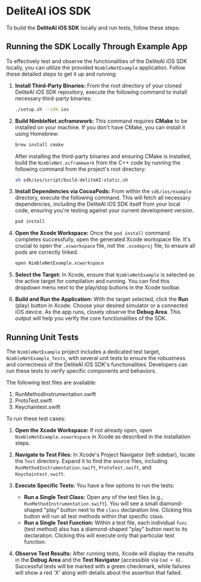 # DeliteAI iOS SDK

To build the **DeliteAI iOS SDK** locally and run tests, follow these steps:

## Running the SDK Locally Through Example App

To effectively test and observe the functionalities of the DeliteAI iOS SDK locally, you can utilize the provided `NimbleNetExample` application. Follow these detailed steps to get it up and running:

1.  **Install Third-Party Binaries:**
    From the root directory of your cloned DeliteAI iOS SDK repository, execute the following command to install necessary third-party binaries:

    ```bash
    ./setup.sh --sdk ios
    ```

2.  **Build NimbleNet.xcframework:**
    This command requires **CMake** to be installed on your machine. If you don't have CMake, you can install it using Homebrew:

    ```bash
    brew install cmake
    ```

    After installing the third-party binaries and ensuring CMake is installed, build the `NimbleNet.xcframework` from the C++ code by running the following command from the project's root directory:

    ```bash
    sh sdk/ios/script/build-deliteAI-static.sh
    ```

3.  **Install Dependencies via CocoaPods:**
    From within the `sdk/ios/example` directory, execute the following command. This will fetch all necessary dependencies, including the DeliteAI iOS SDK itself from your local code, ensuring you're testing against your current development version.

    ```bash
    pod install
    ```

4.  **Open the Xcode Workspace:**
    Once the `pod install` command completes successfully, open the generated Xcode workspace file. It's crucial to open the `.xcworkspace` file, not the `.xcodeproj` file, to ensure all pods are correctly linked.

    ```bash
    open NimbleNetExample.xcworkspace
    ```

5.  **Select the Target:**
    In Xcode, ensure that `NimbleNetExample` is selected as the active target for compilation and running. You can find this dropdown menu next to the play/stop buttons in the Xcode toolbar.

6.  **Build and Run the Application:**
    With the target selected, click the **Run** (play) button in Xcode. Choose your desired simulator or a connected iOS device. As the app runs, closely observe the **Debug Area**. This output will help you verify the core functionalities of the SDK.


## Running Unit Tests

The `NimbleNetExample` project includes a dedicated test target, `NimbleNetExample_Tests`, with several unit tests to ensure the robustness and correctness of the DeliteAI iOS SDK's functionalities. Developers can run these tests to verify specific components and behaviors.

The following test files are available:

1.  RunMethodInstrumentation.swift
2.  ProtoTest.swift
3.  Keychaintest.swift

To run these test cases:

1.  **Open the Xcode Workspace:**
    If not already open, open `NimbleNetExample.xcworkspace` in Xcode as described in the installation steps.

2.  **Navigate to Test Files:**
    In Xcode's Project Navigator (left sidebar), locate the `Test` directory. Expand it to find the source files, including `RunMethodInstrumentation.swift`, `ProtoTest.swift`, and `Keychaintest.swift`.

3.  **Execute Specific Tests:**
    You have a few options to run the tests:
    * **Run a Single Test Class:** Open any of the test files (e.g., `RunMethodInstrumentation.swift`). You will see a small diamond-shaped "play" button next to the `class` declaration line. Clicking this button will run all test methods within that specific class.
    * **Run a Single Test Function:** Within a test file, each individual `func` (test method) also has a diamond-shaped "play" button next to its declaration. Clicking this will execute only that particular test function.

4.  **Observe Test Results:**
    After running tests, Xcode will display the results in the **Debug Area** and the **Test Navigator** (accessible via `Cmd + 6`). Successful tests will be marked with a green checkmark, while failures will show a red 'X' along with details about the assertion that failed.